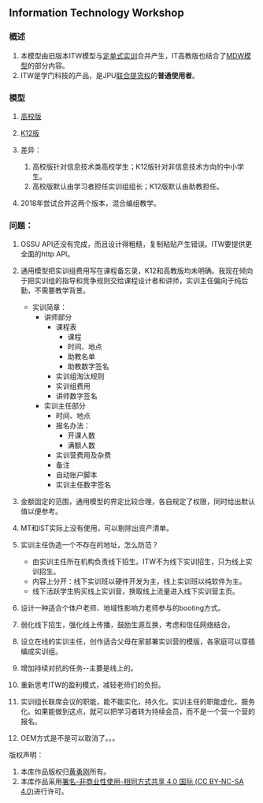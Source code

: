 ## Information Technology Workshop

### 概述
1. 本模型由旧版本ITW模型与[定单式实训](https://github.com/hyg/com.origin/blob/master/Order.Training/Order.Training.md)合并产生，IT高教版也结合了[MDW模型](http://git.oschina.net/hyg/MDW/blob/master/README.md)的部分内容。
2. ITW是学门科技的产品，是JPU[联合提货权](https://github.com/hyg/com.origin/blob/master/Joint.Token/Joint.Token.md)的**普通使用者**。

### 模型
1. [高校版](tertiary.md)
2. [K12版](K12.md)
3. 差异：
	1. 高校版针对信息技术类高校学生；K12版针对非信息技术方向的中小学生。
	2. 高校版默认由学习者担任实训组组长；K12版默认由助教担任。

4. 2018年尝试合并这两个版本，混合编组教学。

### 问题：
1. OSSU API还没有完成，而且设计得粗糙，复制粘贴产生错误。ITW要提供更全面的http API。
1. 通用模型把实训组费用写在课程备忘录，K12和高教版均未明确。我现在倾向于把实训组的指导和竞争规则交给课程设计者和讲师，实训主任偏向于纯后勤，不需要教学背景。
	* 实训简章：
		* 讲师部分
			* 课程表
				* 课程
				* 时间、地点
				* 助教名单
				* 助教数字签名
			* 实训组淘汰规则
			* 实训组费用
			* 讲师数字签名
		* 实训主任部分
			* 时间、地点
			* 报名办法：
				* 开课人数
				* 满额人数
			* 实训营费用及杂费
			* 备注
			* 自动账户脚本
			* 实训主任数字签名

1. 金额固定的范围，通用模型的界定比较合理，各自规定了权限，同时给出默认值以便参考。
1. MT和IST实际上没有使用，可以剔除出资产清单。
1. 实训主任伪造一个不存在的地址，怎么防范？
	* 由实训主任所在机构负责线下招生。ITW不为线下实训招生，只为线上实训招生。
	* 内容上分开：线下实训班以硬件开发为主，线上实训班以纯软件为主。
	* 线下活跃学生购买线上实训营，换取线上流量进入线下实训营主页。

1. 设计一种适合个体户老师、地域性影响力老师参与的booting方式。
1. 弱化线下招生，强化线上传播，鼓励生源互换，考虑和信任网络结合。
1. 设立在线的实训主任，创作适合父母在家部署实训营的模版，各家庭可以穿插编成实训组。
1. 增加持续对抗的任务--主要是线上的。
1. 重新思考ITW的盈利模式，减轻老师们的负担。
1. 实训组长联席会议的职能，能不能实化，持久化。实训主任的职能虚化，服务化。如果能做到这点，就可以把学习者转为持续会员，而不是一个营一个营的报名。
1. OEM方式是不是可以取消了。。。

版权声明：

1. 本库作品版权归[黄勇刚](mailto:huangyg@mars22.com)所有。
2. 本库作品采用<a rel="license" href="http://creativecommons.org/licenses/by-nc-sa/4.0/">署名-非商业性使用-相同方式共享 4.0 国际 (CC BY-NC-SA 4.0)</a>进行许可。  